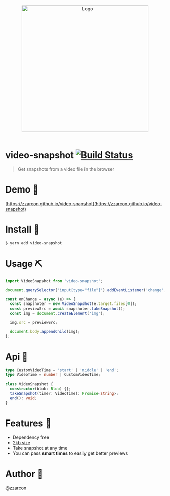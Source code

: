 <div align="center">
  <img src="video-snapshot.gif" alt="Logo" width="400">
  <br><br>
</div>

# video-snapshot [![Build Status](https://travis-ci.org/zzarcon/video-snapshot.svg?branch=master)](https://travis-ci.org/zzarcon/video-snapshot)
> Get snapshots from a video file in the browser

# Demo 💅
[https://zzarcon.github.io/video-snapshot](https://zzarcon.github.io/video-snapshot)

# Install 🚀

```
$ yarn add video-snapshot
```

# Usage ⛏

```javascript
import VideoSnapshot from 'video-snapshot';

document.querySelector('input[type="file"]').addEventListener('change', onChange);

const onChange = async (e) => {
  const snapshoter = new VideoSnapshot(e.target.files[0]);
  const previewSrc = await snapshoter.takeSnapshot();
  const img = document.createElement('img');

  img.src = previewSrc;

  document.body.appendChild(img);
};
```

# Api 👀

```typescript
type CustomVideoTime = 'start' | 'middle' | 'end';
type VideoTime = number | CustomVideoTime;

class VideoSnapshot {
  constructor(blob: Blob) {};
  takeSnapshot(time?: VideoTime): Promise<string>;
  end(): void;
}
```

# Features 💸

* Dependency free
* [2kb size](https://bundlephobia.com/result?p=video-snapshot@1.0.1)
* Take snapshot at any time
* You can pass **smart times** to easily get better previews

# Author 🦄

[@zzarcon](https://twitter.com/zzarcon)